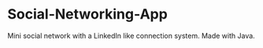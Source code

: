 # Social-Networking-App

Mini social network with a LinkedIn like connection system. Made with Java. 

